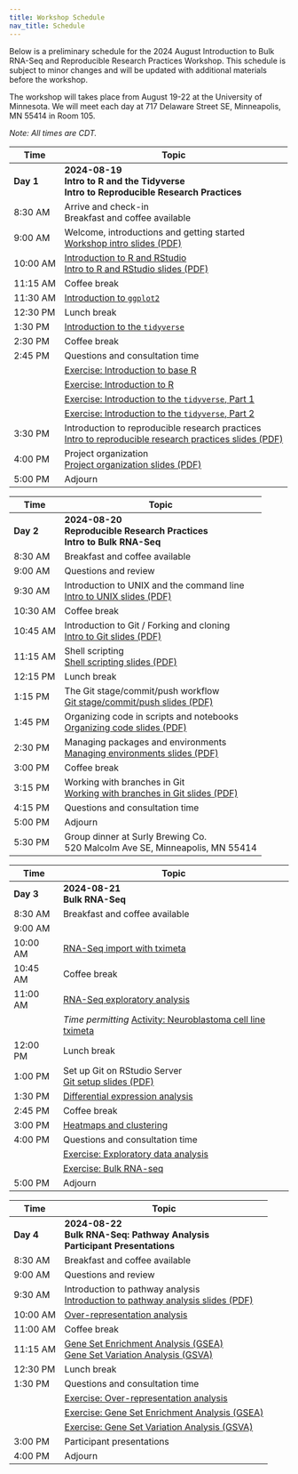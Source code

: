 ```yaml
---
title: Workshop Schedule
nav_title: Schedule
---
```


Below is a preliminary schedule for the 2024 August Introduction to Bulk RNA-Seq and Reproducible Research Practices Workshop.
This schedule is subject to minor changes and will be updated with additional materials before the workshop.

The workshop will takes place from August 19-22 at the University of Minnesota.
We will meet each day at 717 Delaware Street SE,
Minneapolis, MN 55414 in Room 105.

*Note: All times are CDT.*

| Time        | Topic                                          |
|-------------|------------------------------------------------|
| **Day 1**   | **2024-08-19 <br> Intro to R and the Tidyverse <br> Intro to Reproducible Research Practices**|
| 8:30 AM     | Arrive and check-in <br> Breakfast and coffee available |
| 9:00 AM     | Welcome, introductions and getting started <br> [Workshop intro slides (PDF)](../slides/2024-08-19_workshop-intro.pdf) |
| 10:00 AM    | [Introduction to R and RStudio](../completed-notebooks/intro-to-R-tidyverse/01-intro_to_base_R.nb.html) <br> [Intro to R and RStudio slides (PDF)](../slides/2024-08-19_intro-to-r-rstudio.pdf) |
| 11:15 AM    | Coffee break |
| 11:30 AM    | [Introduction to `ggplot2`](../completed-notebooks/intro-to-R-tidyverse/02-intro_to_ggplot2.nb.html) |
| 12:30 PM    | Lunch break |
| 1:30 PM     | [Introduction to the `tidyverse`](../completed-notebooks/intro-to-R-tidyverse/03-intro_to_tidyverse.nb.html) |
| 2:30 PM     | Coffee break |
| 2:45 PM     | Questions and consultation time |
|             | [Exercise: Introduction to base R](https://github.com/AlexsLemonade/training-modules/blob/2024-august/intro-to-R-tidyverse/exercise_01-intro_to_base_R.Rmd) |
|             | [Exercise: Introduction to R](https://github.com/AlexsLemonade/training-modules/blob/2024-august/intro-to-R-tidyverse/exercise_02-intro_to_R.Rmd) |
|             | [Exercise: Introduction to the `tidyverse`, Part 1](https://github.com/AlexsLemonade/training-modules/blob/2024-august/intro-to-R-tidyverse/exercise_03a-intro_to_tidyverse.Rmd)  |
|             | [Exercise: Introduction to the `tidyverse`, Part 2](https://github.com/AlexsLemonade/training-modules/blob/2024-august/intro-to-R-tidyverse/exercise_03b-intro_to_tidyverse.Rmd) |
| 3:30  PM    | Introduction to reproducible research practices <br> [Intro to reproducible research practices slides (PDF)](../slides/2024-08-19_why-reproducibility.pdf) |
| 4:00  PM    | Project organization <br> [Project organization slides (PDF)](../slides/2024-08-19_project-organization.pdf) |
| 5:00  PM    | Adjourn |

| Time        | Topic                                          |
|-------------|------------------------------------------------|
| **Day 2**   | **2024-08-20 <br> Reproducible Research Practices <br> Intro to Bulk RNA-Seq**  |
| 8:30 AM     | Breakfast and coffee available |
| 9:00 AM     | Questions and review |
| 9:30 AM     | Introduction to UNIX and the command line <br> [Intro to UNIX slides (PDF)](../slides/2024-08-20_intro-to-unix.pdf) |
| 10:30 AM    | Coffee break |
| 10:45 AM    | Introduction to Git / Forking and cloning <br> [Intro to Git slides (PDF)](../slides/2024-08-20_git-intro-fork-clone.pdf) |
| 11:15 AM    | Shell scripting <br> [Shell scripting slides (PDF)](../slides/2024-08-20_shell-scripting.pdf) |
| 12:15 PM    | Lunch break |
| 1:15 PM     | The Git stage/commit/push workflow <br> [Git stage/commit/push slides (PDF)](../slides/2024-08-20_git-stage-commit-push.pdf) |
| 1:45 PM     | Organizing code in scripts and notebooks <br> [Organizing code slides (PDF)](../slides/2024-08-20_organizing-code.pdf) |
| 2:30 PM     | Managing packages and environments <br> [Managing environments slides (PDF)](../slides/2024-08-20_managing-packages-environments.pdf) |
| 3:00 PM     | Coffee break |
| 3:15 PM     | Working with branches in Git <br> [Working with branches in Git slides (PDF)](../slides/2024-08-20_git-branches.pdf) |
| 4:15 PM     | Questions and consultation time |
| 5:00 PM     | Adjourn |
| 5:30 PM     | Group dinner at Surly Brewing Co. <br> 520 Malcolm Ave SE, Minneapolis, MN 55414 |

| Time        | Topic                                          |
|-------------|------------------------------------------------|
| **Day 3**   | **2024-08-21 <br> Bulk RNA-Seq**  |
| 8:30 AM     | Breakfast and coffee available |
| 9:00 AM     | | Introduction to bulk RNA-Seq <br> [Introduction to bulk RNA-seq slides (PDF)](../slides/2024-08-20_intro-to-bulk-RNAseq.pdf) <br> [RNA-Seq quantification (trim, filter, quant)](../completed-notebooks/RNA-seq/01-qc_trim_quant.nb.html) |
| 10:00 AM    | [RNA-Seq import with tximeta](../completed-notebooks/RNA-seq/02-gastric_cancer_tximeta.nb.html) |
| 10:45 AM    | Coffee break |
| 11:00 AM    | [RNA-Seq exploratory analysis](../completed-notebooks/RNA-seq/03-gastric_cancer_exploratory.nb.html) |
|             | _Time permitting_ [Activity: Neuroblastoma cell line tximeta](../completed-notebooks/RNA-seq/04-nb_cell_line_tximeta.nb.html) |
| 12:00 PM    | Lunch break |
| 1:00 PM     | Set up Git on RStudio Server <br> [Git setup slides (PDF)](../slides/2024-08-21_git-server-setup.pdf) |
| 1:30 PM     | [Differential expression analysis](../completed-notebooks/RNA-seq/05-nb_cell_line_DESeq2.nb.html) |
| 2:45 PM     | Coffee break |
| 3:00 PM     | [Heatmaps and clustering](../completed-notebooks/RNA-seq/06-openpbta_heatmap.nb.html) |
| 4:00 PM     | Questions and consultation time |
|             | [Exercise: Exploratory data analysis](https://github.com/AlexsLemonade/training-modules/blob/2024-august/RNA-seq/exercise_01-exploratory_data_analysis.Rmd) |
|             | [Exercise: Bulk RNA-seq](https://github.com/AlexsLemonade/training-modules/blob/2024-august/RNA-seq/exercise_02-bulk_rnaseq.Rmd) |
| 5:00 PM     | Adjourn |

| Time        | Topic                                          |
|-------------|------------------------------------------------|
| **Day 4**   | **2024-08-22 <br> Bulk RNA-Seq: Pathway Analysis <br> Participant Presentations** |
| 8:30 AM     | Breakfast and coffee available |
| 9:00 AM     | Questions and review |
| 9:30 AM     | Introduction to pathway analysis <br> [Introduction to pathway analysis slides (PDF)](../slides/2024-08-22_intro-to-pathway-analysis.pdf) |
| 10:00 AM    | [Over-representation analysis](../completed-notebooks/pathway-analysis/01-overrepresentation_analysis.nb.html) |
| 11:00 AM    | Coffee break |
| 11:15 AM    | [Gene Set Enrichment Analysis (GSEA)](../completed-notebooks/pathway-analysis/02-gene_set_enrichment_analysis.nb.html) <br> [Gene Set Variation Analysis (GSVA)](../completed-notebooks/pathway-analysis/03-gene_set_variation_analysis.nb.html) |
| 12:30 PM    | Lunch break |
| 1:30 PM     | Questions and consultation time |
|             | [Exercise: Over-representation analysis](https://github.com/AlexsLemonade/training-modules/blob/2024-august/pathway-analysis/exercise_01-ora.Rmd) |
|             | [Exercise: Gene Set Enrichment Analysis (GSEA)](https://github.com/AlexsLemonade/training-modules/blob/2024-august/pathway-analysis/exercise_02-gsea.Rmd) |
|             | [Exercise: Gene Set Variation Analysis (GSVA)](https://github.com/AlexsLemonade/training-modules/blob/2024-august/pathway-analysis/exercise_03-gsva.Rmd) |
| 3:00 PM     | Participant presentations |
| 4:00 PM     | Adjourn   |
